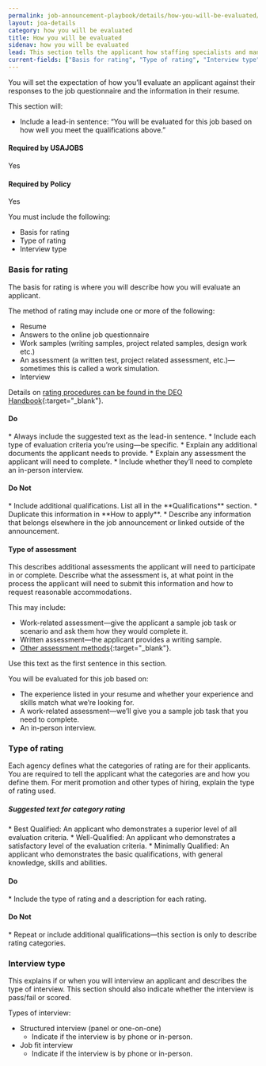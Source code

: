 ```yaml
---
permalink: job-announcement-playbook/details/how-you-will-be-evaluated/
layout: joa-details
category: how you will be evaluated
title: How you will be evaluated
sidenav: how you will be evaluated
lead: This section tells the applicant how staffing specialists and managers will use their application to determine eligibility, qualifications and quality ranking for this position. 
current-fields: ["Basis for rating", "Type of rating", "Interview type"]
---
```


You will set the expectation of how you’ll evaluate an applicant against their responses to the job questionnaire and the information in their resume. 

This section will: 

* Include a lead-in sentence: “You will be evaluated for this job based on how well you meet the qualifications above.” 

<div class="usajobs-recruitment-joa-playbook-details__container">
<div class="usajobs-recruitment-joa-playbook-details__required-by-usajobs">
  <h4>Required by USAJOBS</h4>
  <p>Yes</p>
</div>
<div class="usajobs-recruitment-joa-playbook-details__required-by-policy">
  <h4>Required by Policy</h4>
  <p>Yes</p>
</div>
</div>

You must include the following:

* Basis for rating
* Type of rating
* Interview type

### Basis for rating

The basis for rating is where you will describe how you will evaluate an applicant. 

The method of rating may include one or more of the following:

*	Resume
*	Answers to the online job questionnaire
*	Work samples (writing samples, project related samples, design work etc.)
*	An assessment (a written test, project related assessment, etc.)—sometimes this is called a work simulation.
*	Interview

Details on [rating procedures can be found in the DEO Handbook](https://www.opm.gov/policy-data-oversight/hiring-information/competitive-hiring/deo_handbook.pdf){:target="\_blank"}.


<div class="usajobs-recruitment-joa-playbook-details__container">
<div class="usajobs-recruitment-joa-playbook-details__do">
  <h4><span class="fa fa-check"></span> Do</h4>
  * Always include the suggested text as the lead-in sentence.
  * Include each type of evaluation criteria you’re using—be specific.
  * Explain any additional documents the applicant needs to provide.
  * Explain any assessment the applicant will need to complete.
  * Include whether they’ll need to complete an in-person interview.

</div>
<div class="usajobs-recruitment-joa-playbook-details__do-not">
  <h4><span class="fa fa-times"></span> Do Not</h4>
  * Include additional qualifications. List all in the **Qualifications** section.
  * Duplicate this information in **How to apply**.
  * Describe any information that belongs elsewhere in the job announcement or linked outside of the announcement.
</div>
</div>

#### Type of assessment

This describes additional assessments the applicant will need to participate in or complete. Describe what the assessment is, at what point in the process the applicant will need to submit this information and how to request reasonable accommodations. 

This may include:

*	Work-related assessment—give the applicant a sample job task or scenario and ask them how they would complete it.
*	Written assessment—the applicant provides a writing sample.
*	[Other assessment methods](https://www.opm.gov/policy-data-oversight/assessment-and-selection/other-assessment-methods/assessment-method-considerations/){:target="\_blank"}.

<div class="usajobs-recruitment-joa-playbook-details__suggested-text">
  Use this text as the first sentence in this section.
  
  You will be evaluated for this job based on: 
  * The experience listed in your resume and whether your experience and skills match what we’re looking for.
  * A work-related assessment—we’ll give you a sample job task that you need to complete.
  * An in-person interview.
</div>


### Type of rating

Each agency defines what the categories of rating are for their applicants. You are required to tell the applicant what the categories are and how you define them.  For merit promotion and other types of hiring, explain the type of rating used. 

<div class="usajobs-recruitment-joa-playbook-details__suggested-text">
<h5>Suggested text for category rating</h5>
*	Best Qualified: An applicant who demonstrates a superior level of all evaluation criteria.
*	Well-Qualified: An applicant who demonstrates a satisfactory level of the evaluation criteria.
*	Minimally Qualified: An applicant who demonstrates the basic qualifications, with general knowledge, skills and abilities.
</div>

<div class="usajobs-recruitment-joa-playbook-details__container">
<div class="usajobs-recruitment-joa-playbook-details__do">
  <h4><span class="fa fa-check"></span> Do</h4>
  * Include the type of rating and a description for each rating.
</div>
<div class="usajobs-recruitment-joa-playbook-details__do-not">
  <h4><span class="fa fa-times"></span> Do Not</h4>
  * Repeat or include additional qualifications—this section is only to describe rating categories.
</div>
</div>

### Interview type

This explains if or when you will interview an applicant and describes the type of interview. This section should also indicate whether the interview is pass/fail or scored.

Types of interview:

* Structured interview (panel or one-on-one)
  * Indicate if the interview is by phone or in-person.
* Job fit interview
  * Indicate if the interview is by phone or in-person.







